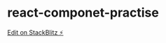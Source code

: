 # react-componet-practise

[Edit on StackBlitz ⚡️](https://stackblitz.com/edit/react-componet-practise)